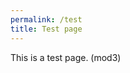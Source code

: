 ```yaml
---
permalink: /test
title: Test page
---
```


This is a test page.
(mod3)


<script>alert(1);</script>
